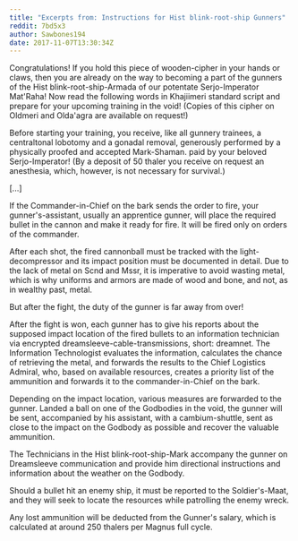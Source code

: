 ```yaml
---
title: "Excerpts from: Instructions for Hist blink-root-ship Gunners"
reddit: 7bd5x3
author: Sawbones194
date: 2017-11-07T13:30:34Z
---
```


Congratulations! If you hold this piece of wooden-cipher in your hands or claws, then you are already on the way to becoming a part of the gunners of the Hist blink-root-ship-Armada of our potentate
Serjo-Imperator Mat'Raha! Now read the following words in Khajiimeri standard script and prepare for your upcoming training in the void! (Copies of this cipher on Oldmeri and Olda'agra are available on request!)

Before starting your training, you receive, like all gunnery trainees, a centraltonal lobotomy and a gonadal removal, generously performed by a physically proofed and accepted Mark-Shaman. paid by your beloved Serjo-Imperator! (By a deposit of 50 thaler you receive on request an anesthesia, which, however, is not necessary for survival.)

[...]

If the Commander-in-Chief on the bark sends the order to fire, your gunner's-assistant, usually an apprentice gunner, will place the required bullet in the cannon and make it ready for fire. It will be fired only on orders of the commander.

After each shot, the fired cannonball must be tracked with the light-decompressor and its impact position must be documented in detail. Due to the lack of metal on Scnd and Mssr, it is imperative to avoid wasting metal, which is why uniforms and armors are made of wood and bone, and not, as in wealthy past, metal.

But after the fight, the duty of the gunner is far away from over!

After the fight is won, each gunner has to give his reports about the supposed impact location of the fired bullets to an information technician via encrypted dreamsleeve-cable-transmissions, short: dreamnet. The Information Technologist evaluates the information, calculates the chance of retrieving the metal, and forwards the results to the Chief Logistics Admiral, who, based on available resources, creates a priority list of the ammunition and forwards it to the commander-in-Chief on the bark.

Depending on the impact location, various measures are forwarded to the gunner. Landed a ball on one of the Godbodies in the void, the gunner will be sent, accompanied by his assistant, with a cambium-shuttle, sent as close to the impact on the Godbody as possible and recover the valuable ammunition.

The Technicians in the Hist blink-root-ship-Mark accompany the gunner on Dreamsleeve communication and provide him directional instructions and information about the weather on the Godbody.

Should a bullet hit an enemy ship, it must be reported to the Soldier's-Maat, and they will seek to locate the resources while patrolling the enemy wreck.

Any lost ammunition will be deducted from the Gunner's salary, which is calculated at around 250 thalers per Magnus full cycle.
